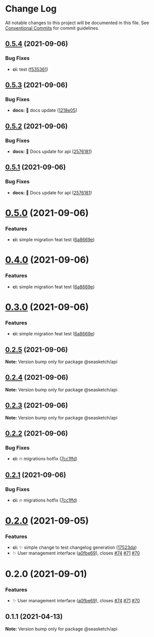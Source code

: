 # Change Log

All notable changes to this project will be documented in this file.
See [Conventional Commits](https://conventionalcommits.org) for commit guidelines.

## [0.5.4](https://github.com/seasketch/next/compare/@seasketch/api@0.5.3...@seasketch/api@0.5.4) (2021-09-06)


### Bug Fixes

* **ci:** test ([f535361](https://github.com/seasketch/next/commit/f535361ea9d50fd38d6489f0d2158778f227d6f7))





## [0.5.3](https://github.com/seasketch/next/compare/@seasketch/api@0.5.2...@seasketch/api@0.5.3) (2021-09-06)


### Bug Fixes

* **docs:** :memo: docs update ([1218e05](https://github.com/seasketch/next/commit/1218e05135739c8b9799c5c6ada59d700f8472cc))





## [0.5.2](https://github.com/seasketch/next/compare/@seasketch/api@0.5.0...@seasketch/api@0.5.2) (2021-09-06)


### Bug Fixes

* **docs:** :memo: Docs update for api ([2576181](https://github.com/seasketch/next/commit/25761814857dddfd7e336aa35d13f0014a6f0307))





## [0.5.1](https://github.com/seasketch/next/compare/@seasketch/api@0.5.0...@seasketch/api@0.5.1) (2021-09-06)


### Bug Fixes

* **docs:** :memo: Docs update for api ([2576181](https://github.com/seasketch/next/commit/25761814857dddfd7e336aa35d13f0014a6f0307))





# [0.5.0](https://github.com/seasketch/next/compare/@seasketch/api@0.2.5...@seasketch/api@0.5.0) (2021-09-06)


### Features

* **ci:** simple migration feat test ([6a8669e](https://github.com/seasketch/next/commit/6a8669e483946eb4f4599726a0cb092d06b50024))





# [0.4.0](https://github.com/seasketch/next/compare/@seasketch/api@0.2.5...@seasketch/api@0.4.0) (2021-09-06)


### Features

* **ci:** simple migration feat test ([6a8669e](https://github.com/seasketch/next/commit/6a8669e483946eb4f4599726a0cb092d06b50024))





# [0.3.0](https://github.com/seasketch/next/compare/@seasketch/api@0.2.5...@seasketch/api@0.3.0) (2021-09-06)


### Features

* **ci:** simple migration feat test ([6a8669e](https://github.com/seasketch/next/commit/6a8669e483946eb4f4599726a0cb092d06b50024))





## [0.2.5](https://github.com/seasketch/next/compare/@seasketch/api@0.2.4...@seasketch/api@0.2.5) (2021-09-06)

**Note:** Version bump only for package @seasketch/api





## [0.2.4](https://github.com/seasketch/next/compare/@seasketch/api@0.2.3...@seasketch/api@0.2.4) (2021-09-06)

**Note:** Version bump only for package @seasketch/api





## [0.2.3](https://github.com/seasketch/next/compare/@seasketch/api@0.2.2...@seasketch/api@0.2.3) (2021-09-06)

**Note:** Version bump only for package @seasketch/api





## [0.2.2](https://github.com/seasketch/next/compare/@seasketch/api@0.2.0...@seasketch/api@0.2.2) (2021-09-06)


### Bug Fixes

* **ci:** :fire: migrations hotfix ([7cc1ffd](https://github.com/seasketch/next/commit/7cc1ffd234e1c705fd798ac7f07c804e6c9ed708))





## [0.2.1](https://github.com/seasketch/next/compare/@seasketch/api@0.2.0...@seasketch/api@0.2.1) (2021-09-06)


### Bug Fixes

* **ci:** :fire: migrations hotfix ([7cc1ffd](https://github.com/seasketch/next/commit/7cc1ffd234e1c705fd798ac7f07c804e6c9ed708))





# [0.2.0](https://github.com/seasketch/next/compare/@seasketch/api@0.1.1...@seasketch/api@0.2.0) (2021-09-05)


### Features

* **ci:** :sparkles: simple change to test changelog generation ([17523da](https://github.com/seasketch/next/commit/17523dac6030738ba045d4f60ef1863192bf7cb3))
* :sparkles: User management interface ([a0fbe69](https://github.com/seasketch/next/commit/a0fbe695d610a995f93b9dbb76d7d5a19c99a445)), closes [#74](https://github.com/seasketch/next/issues/74) [#71](https://github.com/seasketch/next/issues/71) [#70](https://github.com/seasketch/next/issues/70)





# 0.2.0 (2021-09-01)


### Features

* :sparkles: User management interface ([a0fbe69](https://github.com/seasketch/next/commit/a0fbe695d610a995f93b9dbb76d7d5a19c99a445)), closes [#74](https://github.com/seasketch/next/issues/74) [#71](https://github.com/seasketch/next/issues/71) [#70](https://github.com/seasketch/next/issues/70)





## 0.1.1 (2021-04-13)

**Note:** Version bump only for package @seasketch/api
